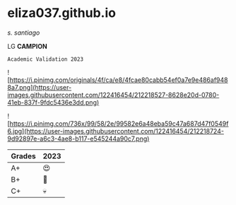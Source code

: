 # eliza037.github.io

*s. santiago*

LG **CAMPION**


`Academic Validation 2023`

![https://i.pinimg.com/originals/4f/ca/e8/4fcae80cabb54ef0a7e9e486af9488a7.png](https://user-images.githubusercontent.com/122416454/212218527-8628e20d-0780-41eb-837f-9fdc5436e3dd.png)



![https://i.pinimg.com/736x/99/58/2e/99582e6a48eba59c47a687d47f0549f6.jpg](https://user-images.githubusercontent.com/122416454/212218724-9d92897e-a6c3-4ae8-b117-e545244a90c7.png)



| Grades | 2023 |
| ----------- | ----------- |
| A+ | 😍 |
| B+ | 🤔 |
| C+ | 💀 |



